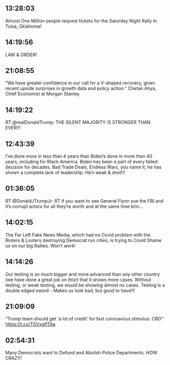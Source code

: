 ## 13:28:03
Almost One Million people request tickets for the Saturday Night Rally in Tulsa, Oklahoma!
## 14:19:56
LAW &amp; ORDER!
## 21:08:55
“We have greater confidence in our call for a V-shaped recovery, given recent upside surprises in growth data and policy action.” Chetan Ahya, Chief Economist at Morgan Stanley
## 14:19:22
RT @realDonaldTrump: THE SILENT MAJORITY IS STRONGER THAN EVER!!!
## 12:43:39
I’ve done more in less than 4 years than Biden’s done in more than 40 years, including for Black America. Biden has been a part of every failed decision for decades. Bad Trade Deals, Endless Wars, you name it, he has shown a complete lack of leadership. He’s weak &amp; shot!!!
## 01:36:05
RT @DonaldJTrumpJr: RT if you want to see General Flynn sue the FBI and it’s corrupt actors for all they’re worth and at the same time brin…
## 14:02:15
The Far Left Fake News Media, which had no Covid problem with the Rioters &amp; Looters destroying Democrat run cities, is trying to Covid Shame us on our big Rallies. Won’t work!
## 14:14:26
Our testing is so much bigger and more advanced than any other country (we have done a great job on this!) that it shows more cases. Without testing, or weak testing, we would be showing almost no cases. Testing is a double edged sword - Makes us look bad, but good to have!!!
## 21:09:09
“Trump team should get 'a lot of credit' for fast coronavirus stimulus: CBO” https://t.co/TGVxgIfTAa
## 02:54:31
Many Democrats want to Defund and Abolish Police Departments. HOW CRAZY!
